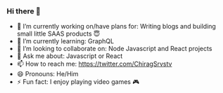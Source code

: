 ### Hi there 👋


- 🔭 I’m currently working on/have plans for: Writing blogs and building small little SAAS products 😇
- 🌱 I’m currently learning: GraphQL 
- 👯 I’m looking to collaborate on: Node Javascript and React projects
- 💬 Ask me about: Javascript or React 
- 📫 How to reach me: https://twitter.com/ChiragSrvstv
- 😄 Pronouns: He/Him
- ⚡ Fun fact: I enjoy playing video games 🎮

